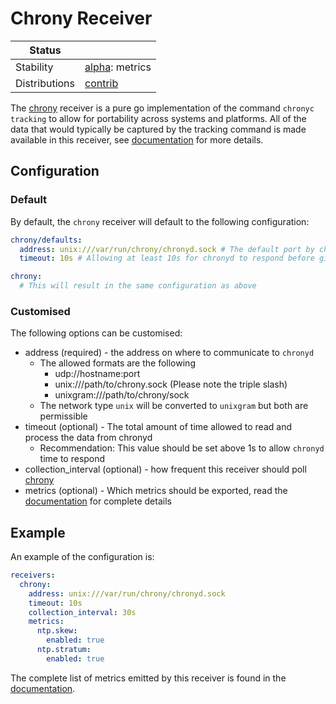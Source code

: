 # Chrony Receiver

<!-- status autogenerated section -->
| Status        |           |
| ------------- |-----------|
| Stability     | [alpha]: metrics   |
| Distributions | [contrib] |

[alpha]: https://github.com/open-telemetry/opentelemetry-collector#alpha
[contrib]: https://github.com/open-telemetry/opentelemetry-collector-releases/tree/main/distributions/otelcol-contrib
<!-- end autogenerated section -->

The [chrony] receiver is a pure go implementation of the command `chronyc tracking` to allow for
portability across systems and platforms. All of the data that would typically be captured by
the tracking command is made available in this receiver, see [documentation](./documentation.md) for
more details.

## Configuration

### Default

By default, the `chrony` receiver will default to the following configuration:

```yaml
chrony/defaults:
  address: unix:///var/run/chrony/chronyd.sock # The default port by chronyd to allow cmd access
  timeout: 10s # Allowing at least 10s for chronyd to respond before giving up

chrony:
  # This will result in the same configuration as above
```

### Customised

The following options can be customised:

- address (required) - the address on where to communicate to `chronyd`
  - The allowed formats are the following
    - udp://hostname:port
    - unix:///path/to/chrony.sock (Please note the triple slash)
    - unixgram:///path/to/chrony/sock
  - The network type `unix` will be converted to `unixgram` but both are permissible
- timeout (optional) - The total amount of time allowed to read and process the data from chronyd
  - Recommendation: This value should be set above 1s to allow `chronyd` time to respond
- collection_interval (optional) - how frequent this receiver should poll [chrony]
- metrics (optional) - Which metrics should be exported, read the [documentation] for complete details

## Example

An example of the configuration is:

```yaml
receivers:
  chrony:
    address: unix:///var/run/chrony/chronyd.sock
    timeout: 10s
    collection_interval: 30s
    metrics:
      ntp.skew:
        enabled: true
      ntp.stratum:
        enabled: true
```

The complete list of metrics emitted by this receiver is found in the [documentation].

[documentation]: ./documentation.md
[chrony]: https://chrony.tuxfamily.org/
